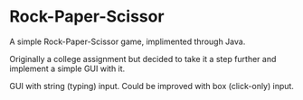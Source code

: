 # Rock-Paper-Scissor
A simple Rock-Paper-Scissor game, implimented through Java.

Originally a college assignment but decided to take it a step further and implement a simple GUI with it.

GUI with string (typing) input. Could be improved with box (click-only) input.
